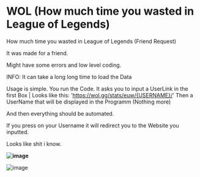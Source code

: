 # WOL (How much time you wasted in League of Legends)
How much time you wasted in League of Legends (Friend Request)

It was made for a friend.

Might have some errors and low level coding.

INFO: It can take a long long time to load the Data

Usage is simple. You run the Code. It asks you to input a UserLink in the first Box | Looks like this: 'https://wol.gg/stats/euw/{USERNAME}/'
Then a UserName that will be displayed in the Programm (Nothing more)

And then everything should be automated.

If you press on your Username it will redirect you to the Website you inputted.

Looks like shit i know.

**![image](https://user-images.githubusercontent.com/76398608/109557246-1f34a300-7ad8-11eb-93b6-9a575d1535e6.png)**

![image](https://user-images.githubusercontent.com/76398608/109557494-7a669580-7ad8-11eb-9980-af69a228e2ea.png)

